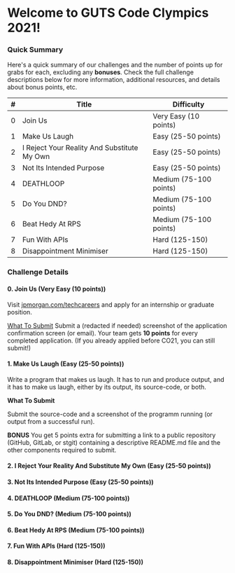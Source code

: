 # Welcome to GUTS Code Clympics 2021!

### Quick Summary

Here's a quick summary of our challenges and the number of points up for grabs for each, excluding any **bonuses**. Check the full challenge descriptions below for more information, additional resources, and details about bonus points, etc.

|#|Title                                      |Difficulty|
|-|-------------------------------------------|----------|
|0|Join  Us                                   |Very Easy (10 points)|
|1|Make Us Laugh                              |Easy (25-50 points)|
|2|I Reject Your Reality And Substitute My Own|Easy (25-50 points)|
|3|Not Its Intended Purpose                   |Easy (25-50 points)|
|4|DEATHLOOP                                  |Medium (75-100 points)|
|5|Do You DND?                                |Medium (75-100 points)|
|6|Beat Hedy At RPS                           |Medium (75-100 points)|
|7|Fun With APIs                              |Hard (125-150)|
|8|Disappointment Minimiser                   |Hard (125-150)|

### Challenge Details

#### 0. Join  Us (Very Easy (10 points))

Visit [jpmorgan.com/techcareers](http://jpmorgan.com/techcareers "J.P. Morgan recruiting website") and apply for an internship or graduate position.

<u>What To Submit</u>
Submit a (redacted if needed) screenshot of the application confirmation screen (or email). Your team gets **10 points** for every completed application. (If you already applied before CO21, you can still submit!)

#### 1. Make Us Laugh (Easy (25-50 points))

Write a program that makes us laugh. It has to run and produce output, and it has to make us laugh, either by its output, its source-code, or both.

__What To Submit__

Submit the source-code and a screenshot of the programm running (or output from a successful run).

**BONUS** You get 5 points extra for submitting a link to a public repository (GitHub, GitLab, or stgit) containing a descriptive README.md file and the other components required to submit.


#### 2. I Reject Your Reality And Substitute My Own (Easy (25-50 points))

#### 3. Not Its Intended Purpose (Easy (25-50 points))

#### 4. DEATHLOOP (Medium (75-100 points))

#### 5. Do You DND? (Medium (75-100 points))

#### 6. Beat Hedy At RPS (Medium (75-100 points))

#### 7. Fun With APIs (Hard (125-150))

#### 8. Disappointment Minimiser (Hard (125-150))
